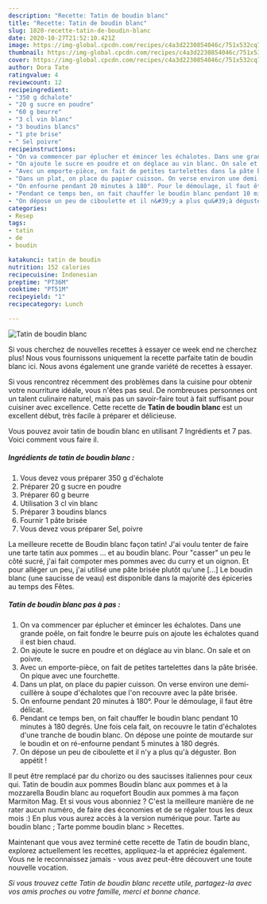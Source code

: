 ```yaml
---
description: "Recette: Tatin de boudin blanc"
title: "Recette: Tatin de boudin blanc"
slug: 1020-recette-tatin-de-boudin-blanc
date: 2020-10-27T21:52:10.421Z
image: https://img-global.cpcdn.com/recipes/c4a3d2230854046c/751x532cq70/tatin-de-boudin-blanc-photo-principale-de-la-recette.jpg
thumbnail: https://img-global.cpcdn.com/recipes/c4a3d2230854046c/751x532cq70/tatin-de-boudin-blanc-photo-principale-de-la-recette.jpg
cover: https://img-global.cpcdn.com/recipes/c4a3d2230854046c/751x532cq70/tatin-de-boudin-blanc-photo-principale-de-la-recette.jpg
author: Dora Tate
ratingvalue: 4
reviewcount: 12
recipeingredient:
- "350 g dchalote"
- "20 g sucre en poudre"
- "60 g beurre"
- "3 cl vin blanc"
- "3 boudins blancs"
- "1 pte brise"
- " Sel poivre"
recipeinstructions:
- "On va commencer par éplucher et émincer les échalotes. Dans une grande poêle, on fait fondre le beurre puis on ajoute les échalotes quand il est bien chaud."
- "On ajoute le sucre en poudre et on déglace au vin blanc. On sale et on poivre."
- "Avec un emporte-pièce, on fait de petites tartelettes dans la pâte brisée. On pique avec une fourchette."
- "Dans un plat, on place du papier cuisson. On verse environ une demi-cuillère à soupe d&#39;échalotes que l&#39;on recouvre avec la pâte brisée."
- "On enfourne pendant 20 minutes à 180°. Pour le démoulage, il faut être délicat."
- "Pendant ce temps ben, on fait chauffer le boudin blanc pendant 10 minutes à 180 degrés. Une fois cela fait, on recouvre le tatin d&#39;échalotes d&#39;une tranche de boudin blanc. On dépose une pointe de moutarde sur le boudin et on ré-enfourne pendant 5 minutes à 180 degrés."
- "On dépose un peu de ciboulette et il n&#39;y a plus qu&#39;à déguster. Bon appétit !"
categories:
- Resep
tags:
- tatin
- de
- boudin

katakunci: tatin de boudin 
nutrition: 152 calories
recipecuisine: Indonesian
preptime: "PT36M"
cooktime: "PT51M"
recipeyield: "1"
recipecategory: Lunch

---
```



![Tatin de boudin blanc](https://img-global.cpcdn.com/recipes/c4a3d2230854046c/751x532cq70/tatin-de-boudin-blanc-photo-principale-de-la-recette.jpg)

Si vous cherchez de nouvelles recettes à essayer ce week end ne cherchez plus! Nous vous fournissons uniquement la recette parfaite tatin de boudin blanc ici. Nous avons également une grande variété de recettes à essayer.

Si vous rencontrez récemment des problèmes dans la cuisine pour obtenir votre nourriture idéale, vous n'êtes pas seul. De nombreuses personnes ont un talent culinaire naturel, mais pas un savoir-faire tout à fait suffisant pour cuisiner avec excellence. Cette recette de <strong> Tatin de boudin blanc </strong> est un excellent début, très facile à préparer et délicieuse.

<!--inarticleads1-->

Vous pouvez avoir tatin de boudin blanc en utilisant 7 Ingrédients et 7 pas. Voici comment vous faire il.

##### Ingrédients de tatin de boudin blanc :

1. Vous devez vous préparer 350 g d&#39;échalote
1. Préparer 20 g sucre en poudre
1. Préparer 60 g beurre
1. Utilisation 3 cl vin blanc
1. Préparer 3 boudins blancs
1. Fournir 1 pâte brisée
1. Vous devez vous préparer  Sel, poivre


La meilleure recette de Boudin blanc façon tatin! J&#39;ai voulu tenter de faire une tarte tatin aux pommes … et au boudin blanc. Pour &#34;casser&#34; un peu le côté sucré, j&#39;ai fait compoter mes pommes avec du curry et un oignon. Et pour alléger un peu, j&#39;ai utilisé une pâte brisée plutôt qu&#39;une […] Le boudin blanc (une saucisse de veau) est disponible dans la majorité des épiceries au temps des Fêtes. 

<!--inarticleads2-->

##### Tatin de boudin blanc pas à pas :

1. On va commencer par éplucher et émincer les échalotes. Dans une grande poêle, on fait fondre le beurre puis on ajoute les échalotes quand il est bien chaud.
1. On ajoute le sucre en poudre et on déglace au vin blanc. On sale et on poivre.
1. Avec un emporte-pièce, on fait de petites tartelettes dans la pâte brisée. On pique avec une fourchette.
1. Dans un plat, on place du papier cuisson. On verse environ une demi-cuillère à soupe d&#39;échalotes que l&#39;on recouvre avec la pâte brisée.
1. On enfourne pendant 20 minutes à 180°. Pour le démoulage, il faut être délicat.
1. Pendant ce temps ben, on fait chauffer le boudin blanc pendant 10 minutes à 180 degrés. Une fois cela fait, on recouvre le tatin d&#39;échalotes d&#39;une tranche de boudin blanc. On dépose une pointe de moutarde sur le boudin et on ré-enfourne pendant 5 minutes à 180 degrés.
1. On dépose un peu de ciboulette et il n&#39;y a plus qu&#39;à déguster. Bon appétit !


Il peut être remplacé par du chorizo ou des saucisses italiennes pour ceux qui. Tatin de boudin aux pommes Boudin blanc aux pommes et à la mozzarella Boudin blanc au roquefort Boudin aux pommes à ma façon Marmiton Mag. Et si vous vous abonniez ? C&#39;est la meilleure manière de ne rater aucun numéro, de faire des économies et de se régaler tous les deux mois :) En plus vous aurez accès à la version numérique pour. Tarte au boudin blanc ; Tarte pomme boudin blanc &gt; Recettes. 

<!--inarticleads1-->

<p>
Maintenant que vous avez terminé cette recette de Tatin de boudin blanc, explorez actuellement les recettes, appliquez-la et appréciez également. Vous ne le reconnaissez jamais - vous avez peut-être découvert une toute nouvelle vocation.
</p>

<p>
<i>Si vous trouvez cette Tatin de boudin blanc recette utile, partagez-la avec vos amis proches ou votre famille, merci et bonne chance.</i>
</p>
